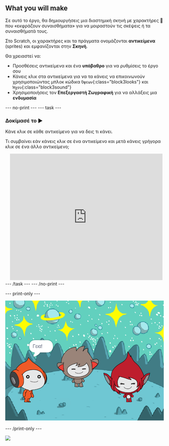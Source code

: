 ## What you will make

Σε αυτό το έργο, θα δημιουργήσεις μια διαστημική σκηνή με χαρακτήρες 👾 που «εκφράζουν συναισθήματα» για να μοιραστούν τις σκέψεις ή τα συναισθήματά τους.

Στο Scratch, οι χαρακτήρες και τα πράγματα ονομάζονται **αντικείμενα** (sprites) και εμφανίζονται στην **Σκηνή**.

Θα χρειαστεί να:
+ Προσθέσεις αντικείμενα και ένα **υπόβαθρο** για να ρυθμίσεις το έργο σου
+ Κάνεις κλικ στα αντικείμενα για να τα κάνεις να επικοινωνούν χρησιμοποιώντας μπλοκ κώδικα `Όψεων`{:class="block3looks"} και `Ήχου`{:class="block3sound"}
+ Χρησιμοποιήσεις τον **Επεξεργαστή Ζωγραφική** για να αλλάξεις μια **ενδυμασία**

--- no-print --- --- task ---
### Δοκίμασέ το ▶️
<div style="display: flex; flex-wrap: wrap">
<div style="flex-basis: 175px; flex-grow: 1">  
Κάνε κλικ σε κάθε αντικείμενο για να δεις τι κάνει. 

Τι συμβαίνει εάν κάνεις κλικ σε ένα αντικείμενο και μετά κάνεις γρήγορα κλικ σε ένα άλλο αντικείμενο;
</div>
<div class="scratch-preview" style="margin-left: 15px;">
  <iframe allowtransparency="true" width="485" height="402" src="https://scratch.mit.edu/projects/embed/485673032/?autostart=false" frameborder="0"></iframe>
</div>
</div>
--- /task --- --- /no-print ---

--- print-only ---

![Το ολοκληρωμένο έργο.](images/showcase_static.png)

--- /print-only ---

![](https://code.org/api/hour/begin_raspi_space.png)

